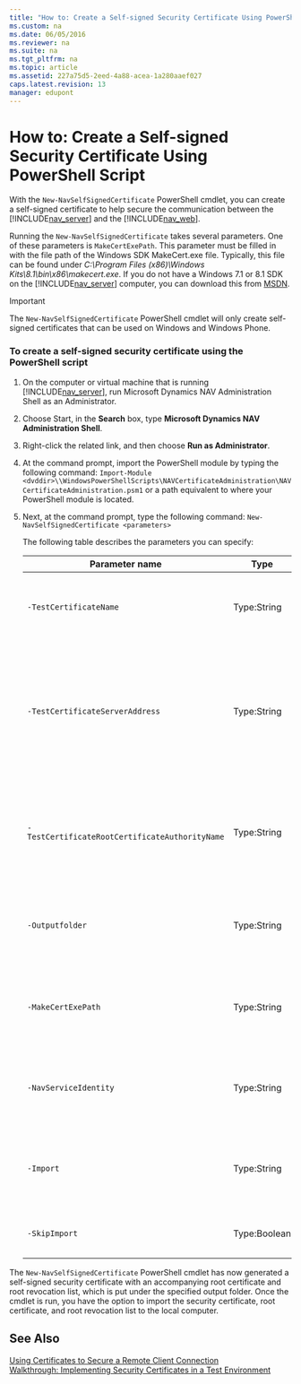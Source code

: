 ```yaml
---
title: "How to: Create a Self-signed Security Certificate Using PowerShell Script"
ms.custom: na
ms.date: 06/05/2016
ms.reviewer: na
ms.suite: na
ms.tgt_pltfrm: na
ms.topic: article
ms.assetid: 227a75d5-2eed-4a88-acea-1a280aaef027
caps.latest.revision: 13
manager: edupont
---
```

# How to: Create a Self-signed Security Certificate Using PowerShell Script
With the `New-NavSelfSignedCertificate` PowerShell cmdlet, you can create a self\-signed certificate to help secure the communication between the [!INCLUDE[nav_server](includes/nav_server_md.md)] and the [!INCLUDE[nav_web](includes/nav_web_md.md)].  
  
 Running the `New-NavSelfSignedCertificate` takes several parameters. One of these parameters is `MakeCertExePath`. This parameter must be filled in with the file path of the Windows SDK MakeCert.exe file. Typically, this file can be found under *C:\\Program Files \(x86\)\\Windows Kits\\8.1\\bin\\x86\\makecert.exe*. If you do not have a Windows 7.1 or 8.1 SDK on the [!INCLUDE[nav_server](includes/nav_server_md.md)] computer, you can download this from [MSDN](http://go.microsoft.com/fwlink/?LinkId=335897).  
  
> [!IMPORTANT]  
>  The `New-NavSelfSignedCertificate` PowerShell cmdlet will only create self\-signed certificates that can be used on Windows and Windows Phone.  
  
### To create a self\-signed security certificate using the PowerShell script  
  
1.  On the computer or virtual machine that is running [!INCLUDE[nav_server](includes/nav_server_md.md)], run Microsoft Dynamics NAV Administration Shell as an Administrator.  
  
2.  Choose Start, in the **Search** box, type **Microsoft Dynamics NAV Administration Shell**.  
  
3.  Right\-click the related link, and then choose **Run as Administrator**.  
  
4.  At the command prompt, import the PowerShell module by typing the following command:  `Import-Module <dvddir>\\WindowsPowerShellScripts\NAVCertificateAdministration\NAVCertificateAdministration.psm1` or a path equivalent to where your PowerShell module is located.  
  
5.  Next, at the command prompt, type the following command: `New-NavSelfSignedCertificate <parameters>`  
  
     The following table describes the parameters you can specify:  
  
    |Parameter name|Type|Description|  
    |--------------------|----------|-----------------|  
    |`-TestCertificateName`|Type:String|The name that identifies your test certificate. The default value is `TestCertificate`. This parameter is optional.|  
    |`-TestCertificateServerAddress`|Type:String|The authority\/entity that this certificate is issued for. Default is the computer host name. Specify this value if the [!INCLUDE[nav_server](includes/nav_server_md.md)] is accessed by using an address that differs from the computer name. This parameter is optional.|  
    |`-TestCertificateRootCertificateAuthorityName`|Type:String|The root certificate authority name. The name will identify the root certificate issuer. The default value is the `TestCertificate` parameter value prefixed `RootCA`. This parameter is optional.|  
    |`-Outputfolder`|Type:String|Specifies the output folder for the certificates. Default is the location where the script was executed from. This parameter is optional.|  
    |`-MakeCertExePath`|Type:String|The path of the Windows SDK MakeCert.exe tool. Default is the specified `Outputfolder`. This parameter is optional.|  
    |`-NavServiceIdentity`|Type:String|Username for the identity running the [!INCLUDE[nav_server](includes/nav_server_md.md)]. Default is `NTAUTHORITY\Network Service`. This parameter is optional.|  
    |`-Import`|Type:String|Imports the certificates after creation. If not specified, the user will be prompted for a reply. This parameter is optional.|  
    |`-SkipImport`|Type:Boolean|**false** will import certificates and **true** will skip the import of certificates.|  
  
 The `New-NavSelfSignedCertificate` PowerShell cmdlet has now generated a self\-signed security certificate with an accompanying root certificate and root revocation list, which is put under the specified output folder. Once the cmdlet is run, you have the option to import the security certificate, root certificate, and root revocation list to the local computer.  
  
## See Also  
 [Using Certificates to Secure a Remote Client Connection](Using-Certificates-to-Secure-a-Remote-Client-Connection.md)   
 [Walkthrough: Implementing Security Certificates in a Test Environment](../Topic/Walkthrough:%20Implementing%20Security%20Certificates%20in%20a%20Test%20Environment.md)